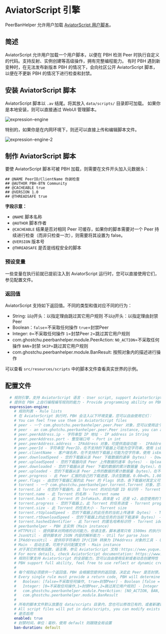 # AviatorScript 引擎

PeerBanHelper 允许用户加载 [AviatorScript 用户脚本](https://www.yuque.com/boyan-avfmj/aviatorscript/cpow90)。

## 简述

AviatorScript 允许用户加载一个用户脚本，以便在 PBH 检测 Peer 时执行自定义的代码。支持反射、实例创建等高级操作，拥有完整编程能力。
有时 PBH 遇到新变种时，在无法发布新版本 PBH 的情况下，会向社区公开 AviatorScript 脚本，以便在不更新 PBH 的情况下进行检查和封禁。

## 安装 AviatorScript 脚本

AviatorScript 脚本以 `.av` 结尾。将其放入 `data/scripts/` 目录即可加载。
如果你是本地安装，则可以直接通过 WebUI 管理脚本。

![expression-engine](./assets/expression-engine.png)

特别的，如果你是在内网环境下，则还可以直接上传和编辑脚本文件。

![expression-engine-2](./assets/expression-engine-2.png)

## 制作 AviatorScript 脚本

要使 AviatorScript 脚本可被 PBH 加载，则需要在文件开头加入元数据头：

```av
## @NAME PeerID/ClientName 伪装检查
## @AUTHOR PBH-BTN Community
## @CACHEABLE true
## @VERSION 1.0
## @THREADSAFE true
```

**字段示意：**

* `@NAME` 脚本名称
* `@AUTHOR` 脚本作者
* `@CACHEABLE` 结果是否对相同 Peer 可缓存，如果你的脚本需要对一个 Peer 持续进行检查（而非只检查一次），则需要将其设置为 false。
* `@VERSION` 版本号
* `@THREADSAFE` 是否是线程安全的脚本

### 预设变量

一些变量在执行前就已提前注入到 AviatorScript 运行时，您可以直接使用它们，参见配置文件。

### 返回值

AviatorScript 支持如下返回值。不同的类型和值对应不同的行为：

* String: 以`@`开头：以指定理由跳过其它用户规则 不以`@`开头：以指定理由封禁Peer
* Boolean：`false`=不采取任何操作 `true`=封禁Peer
* Integer: `0`=不采取任何操作 `1`=封禁Peer `2`=跳过其它用户规则
* com.ghostchu.peerbanhelper.module.PeerAction: `NO_ACTION`=不采取任何操作 `BAN`=封禁 `SKIP`=跳过其它用户规则
* com.ghostchu.peerbanhelper.module.BanResult: 按照对象内的描述进行操作

可以查看 `src/resources/scripts` 中的脚本文件查看真实世界的示例。

## 配置文件

```yaml
  # 规则引擎，支持 AviatorScript 语言 - User script, support AviatorScript
  # 提供在 PBH 上自行编程编写规则的能力 - Provide programming ability on PBH
  expression-engine:
    # 规则列表 - Rule lists
    # 在 AviatorScript 执行时，PBH 会注入以下环境变量，您可以自由使用它们：
    # You can feel free use them in AviatorScript files
    # peer - 一个 com.ghostchu.peerbanhelper.peer.Peer 对象，您可以使用这个对象下面的任何属性，这些是您可能用到的：
    # peer - an com.ghotchu.peerbanhelper.peer.Peer instance, you can access any property under this object, these is you might will used
    # peer.peerAddress.ip - 字符串型 IP 地址 - IP address in String
    # peer.peerAddress.port - 整型端口号 - Port in int
    # peer.peerAddress.address - IPAddress 对象，可提供高级功能 -  IPAddress object
    # peer.peerId - 字符串型 PeerID，在不支持的下载器上可能为空字符串，使用 isEmpty 判断 - PeerID in String, may be empty string on not supported downloader, check them with isEmpty
    # peer.clientName - 客户端名称，在不支持的下载器上可能为空字符串，使用 isEmpty 判断 - PeerID in String, may be empty string on not supported downloader, check them with isEmpty
    # peer.downloadSpeed - 您的下载器从该 Peer 下载数据的速率（bytes） - Download rate from Peer
    # peer.uploadSpeed - 您的下载器向该 Peer 上传数据的速率（bytes） - Upload rate to Peer
    # peer.downloaded - 您的下载器从该 Peer 下载的数据的累计数据量（bytes），在不支持的下载器上为 -1 - Downloaded bytes from Peer, -1 on not supported downloader
    # peer.uploaded - 您的下载器从该 Peer 上传的数据的累计数据量（bytes），在不支持的下载器上为 -1 - Uploaded bytes to Peer, -1 on not supported downloader
    # peer.progress - 此 Peer 汇报的自己的下载进度，浮点型数据，0.00=0%，1.00=100% - The percentage that Peer reporting, percent in float
    # peer.flags - 由您的下载器汇报的此 Peer 的 Flags 状态，各下载器对其定义可能有所不同, Peer flags
    # torrent - 一个 com.ghostchu.peerbanhelper.torrent.Torrent 对象，您可以使用这个对象下面的任何属性 - an com.ghotchu.peerbanhelper.torrent.Torrent instance, you can access any property under this object, these is you might will used
    # torrent.id - 在您的下载器内，此 Torrent 的对应内部 ID 标识符 - Torrent Identifier in Downloader internal
    # torrent.name - 此 Torrent 的名称 - Torrent name
    # torrent.hash - 此 Torrent 的 InfoHash，具体是 v1 还是 v2，由您使用的下载器的偏好而定 - Torrent info hash
    # torrent.progress - 您的下载器上，此 Torrent 的任务进度 - Torrent progress on your downloader
    # torrent.size - 此 Torrent 的任务大小 - Torrent size
    # torrent.rtUploadSpeed - 您的下载器上的此任务的当前上传速率（bytes） - Torrent task upload rate
    # torrent.rtDownloadSpeed - 您的下载器上的此任务的当前下载速率（bytes） - Torrent task download rate
    # torrent.hashedIdentifier - 此 Torrent 的匿名哈希标识符 - Torrent identifier (generated by PBH for privacy and BTN usage)
    # peerbanhelper - PBH 主实例 (Main instance)
    # HTTPUtil - 提供脚本对网络的访问能力，但请注意，脚本通常只有 1500ms 的执行时间，网络请求也包含在内 - Util for request network
    # JsonUtil - 提供脚本对 JSON 内容的解析能力 - Util for parse Json
    # IPAddressUtil - 提供将字符串的 IP/CIDR 转换为 IPAddress 对象的工具 - Util for processing IPAddress
    # Main - 启动主类，可用于访问配置文件 - Main instance
    # 对于其它的常用函数，语法等，参见 AviatorScript 文档：https://www.yuque.com/boyan-avfmj/aviatorscript/cpow90
    # For more details, check AviatorScript documentation: https://www.yuque.com/boyan-avfmj/aviatorscript/cpow90
    # 规则引擎支持 AviatorScript 的全部能力，您可以自由使用反射或者动态创建特性
    # PBH support full ability, feel free to use reflect or dynamic creating.
    #
    # 每个规则必须提供一个返回值，PBH 会根据您提供的返回值，决定此 Peer 是否封禁。支持的返回值如下：
    # Every single rule must provide a return code, PBH will determine if we need ban this peer, supported return code listed below:
    #   Boolean: [false=不采取任何操作, true=封禁Peer] - Boolean [false = No action will be taken, true = Peer will be banned]
    #   Integer: [0=不采取任何操作,1=封禁Peer,2=跳过其它用户规则] - Integer [0 = No action will be taken, 1 = Peer will be banned, 2 = Skip other rules]
    #   com.ghostchu.peerbanhelper.module.PeerAction: [NO_ACTION, BAN, SKIP]
    #   com.ghostchu.peerbanhelper.module.BanResult
    #
    # 所有的脚本文件默认放置在 data/scripts 目录内，您也可以修改已有的、或者新建新的脚本文件
    # All script files will put in data/scripts, you can modify exists scripts or create your own scripts/
    # 是否启用
    enabled: true
    # 封禁时间，单位：毫秒，使用 default 则跟随全局设置
    ban-duration: default
```
